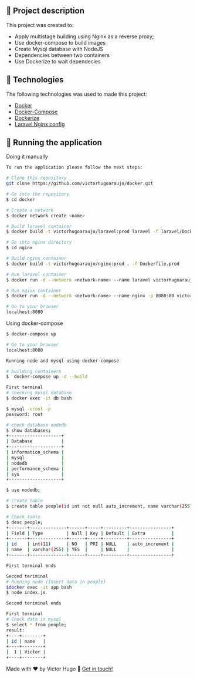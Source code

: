 ## :scroll: Project description

This project was created to:
 - Apply multistage building using Nginx as a reverse proxy;
 - Use docker-compose to build images
 - Create Mysql database with NodeJS
 - Dependencies between two containers
 - Use Dockerize to wait dependecies


## :hammer: Technologies
The following technologies was used to made this project:

-  [Docker](https://www.docker.com/)
-  [Docker-Compose](https://docs.docker.com/engine/reference/commandline/compose/)
-  [Dockerize](https://github.com/jwilder/dockerize)
-  [Laravel Nginx config](https://laravel.com/docs/9.x/deployment#nginx)

## :iphone: Running the application

Doing it manually
```bash
To run the application please follow the next steps:

# Clone this repository
git clone https://github.com/victorhugoaraujo/docker.git

# Go into the repository
$ cd docker

# Create a network
$ docker network create <name>

# Build laravel container
$ docker build -t victorhugoaraujo/laravel:prod laravel -f laravel/Dockerfile.prod

# Go into nginx directory
$ cd nginx

# Build nginx container
$ docker build -t victorhugoaraujo/nginx:prod . -f Dockerfile.prod

# Run laravel container
$ docker run -d --network <network-name> --name laravel victorhugoaraujo/laravel:prod

# Run nginx container
$ docker run -d --network <network-name> --name nginx -p 8080:80 victorhugoaraujo/nginx:prod

# Go to your browser
localhost:8080
```

Using docker-compose

```bash
$ docker-compose up

# Go to your browser
localhost:8080
```

```bash
Running node and mysql using docker-compose

# building containers
$  docker-compose up -d --build

First terminal
# checking mysql database
$ docker exec -it db bash

$ mysql -uroot -p
password: root

# check database nodedb
$ show databases;
+--------------------+
| Database           |
+--------------------+
| information_schema |
| mysql              |
| nodedb             |
| performance_schema |
| sys                |
+--------------------+

$ use nodedb;

# Create table
$ create table people(id int not null auto_increment, name varchar(255), primary key(id));

# Check table
$ desc people;
+-------+--------------+------+-----+---------+----------------+
| Field | Type         | Null | Key | Default | Extra          |
+-------+--------------+------+-----+---------+----------------+
| id    | int(11)      | NO   | PRI | NULL    | auto_increment |
| name  | varchar(255) | YES  |     | NULL    |                |
+-------+--------------+------+-----+---------+----------------+

First terminal ends

Second teriminal
# Running node (Insert data in people)
$docker exec -it app bash
$ node index.js

Second teriminal ends

First terminal 
# Check data in mysql
$ select * from people;
result:
+----+--------+
| id | name   |
+----+--------+
|  1 | Victor |
+----+--------+
```

Made with ♥ by Victor Hugo :wave: [Get in touch!](https://www.linkedin.com/in/victor-hugo-araujo-a73964115/)
